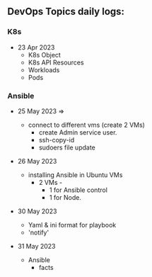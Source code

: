 DevOps Topics daily logs:
-----------------------------
### K8s

* 23 Apr 2023
  * K8s Object
  * K8s API Resources
  * Workloads
  * Pods


### Ansible

* 25 May 2023 =>
  * connect to different vms (create 2 VMs)
    * create Admin service user. 
    * ssh-copy-id
    * sudoers file update


* 26 May 2023
  * installing Ansible in Ubuntu VMs
    * 2 VMs -
      * 1 for Ansible control
      * 1 for Node.

* 30 May 2023
  * Yaml & ini format for playbook
  * 'notify'

* 31 May 2023
  * Ansible
    * facts